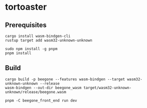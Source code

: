 # tortoaster

## Prerequisites

```shell
cargo install wasm-bindgen-cli
rustup target add wasm32-unknown-unknown

sudo npm install -g pnpm
pnpm install
```

## Build

```shell
cargo build -p beegone --features wasm-bindgen --target wasm32-unknown-unknown --release
wasm-bindgen --out-dir beegone_wasm target/wasm32-unknown-unknown/release/beegone.wasm

pnpm -C beegone_front_end run dev
```
